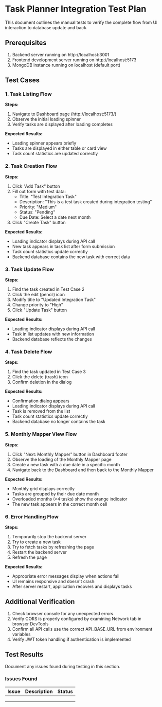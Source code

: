 # Task Planner Integration Test Plan

This document outlines the manual tests to verify the complete flow from UI interaction to database update and back.

## Prerequisites

1. Backend server running on http://localhost:3001
2. Frontend development server running on http://localhost:5173
3. MongoDB instance running on localhost (default port)

## Test Cases

### 1. Task Listing Flow

**Steps:**
1. Navigate to Dashboard page (http://localhost:5173/)
2. Observe the initial loading spinner
3. Verify tasks are displayed after loading completes

**Expected Results:**
- Loading spinner appears briefly
- Tasks are displayed in either table or card view
- Task count statistics are updated correctly

### 2. Task Creation Flow

**Steps:**
1. Click "Add Task" button
2. Fill out form with test data:
   - Title: "Test Integration Task"
   - Description: "This is a test task created during integration testing"
   - Priority: "Medium"
   - Status: "Pending"
   - Due Date: Select a date next month
3. Click "Create Task" button

**Expected Results:**
- Loading indicator displays during API call
- New task appears in task list after form submission
- Task count statistics update correctly
- Backend database contains the new task with correct data

### 3. Task Update Flow

**Steps:**
1. Find the task created in Test Case 2
2. Click the edit (pencil) icon
3. Modify title to "Updated Integration Task"
4. Change priority to "High"
5. Click "Update Task" button

**Expected Results:**
- Loading indicator displays during API call
- Task in list updates with new information
- Backend database reflects the changes

### 4. Task Delete Flow

**Steps:**
1. Find the task updated in Test Case 3
2. Click the delete (trash) icon
3. Confirm deletion in the dialog

**Expected Results:**
- Confirmation dialog appears
- Loading indicator displays during API call
- Task is removed from the list
- Task count statistics update correctly
- Backend database no longer contains the task

### 5. Monthly Mapper View Flow

**Steps:**
1. Click "Next: Monthly Mapper" button in Dashboard footer
2. Observe the loading of the Monthly Mapper page
3. Create a new task with a due date in a specific month
4. Navigate back to the Dashboard and then back to the Monthly Mapper

**Expected Results:**
- Monthly grid displays correctly
- Tasks are grouped by their due date month
- Overloaded months (>4 tasks) show the orange indicator
- The new task appears in the correct month cell

### 6. Error Handling Flow

**Steps:**
1. Temporarily stop the backend server
2. Try to create a new task
3. Try to fetch tasks by refreshing the page
4. Restart the backend server
5. Refresh the page

**Expected Results:**
- Appropriate error messages display when actions fail
- UI remains responsive and doesn't crash
- After server restart, application recovers and displays tasks

## Additional Verification

1. Check browser console for any unexpected errors
2. Verify CORS is properly configured by examining Network tab in browser DevTools
3. Confirm all API calls use the correct API_BASE_URL from environment variables
4. Verify JWT token handling if authentication is implemented

## Test Results

Document any issues found during testing in this section.

### Issues Found

| Issue | Description | Status |
|-------|-------------|--------|
|       |             |        |
|       |             |        |
|       |             |        | 